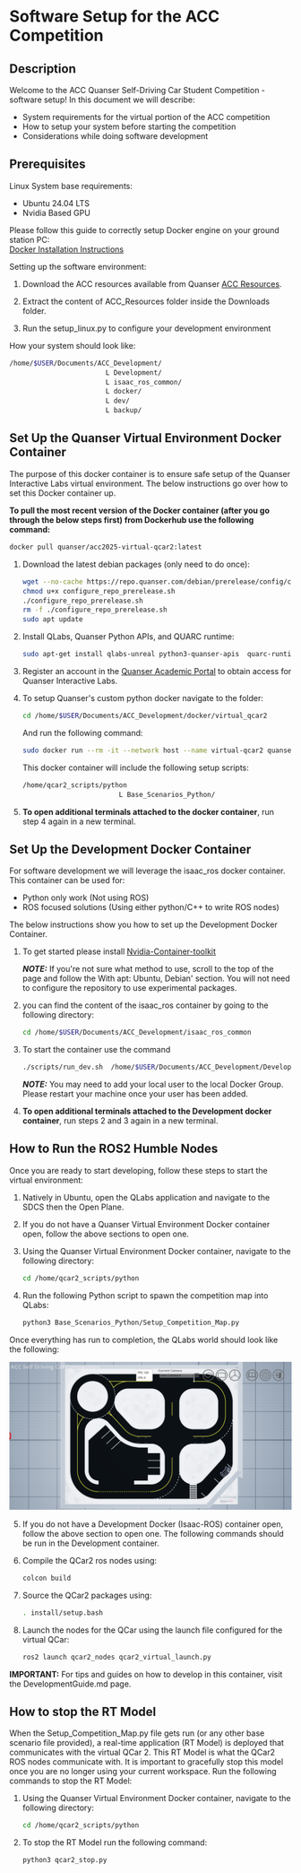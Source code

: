 # Software Setup for the ACC Competition

## Description

Welcome to the ACC Quanser Self-Driving Car Student Competition - software setup!
In this document we will describe:

- System requirements for the virtual portion of the ACC competition
- How to setup your system before starting the competition
- Considerations while doing software development

## Prerequisites

Linux System base requirements:

- Ubuntu 24.04 LTS
- Nvidia Based GPU

Please follow this guide to correctly setup Docker engine on your ground station PC: \
[Docker Installation Instructions](https://docs.docker.com/engine/install/ubuntu/)

Setting up the software environment:

1. Download the ACC resources available from Quanser [ACC Resources](https://quanserinc.box.com/s/g2690n3jwbhquwr8uqdz0b45m5wx945z).

2. Extract the content of ACC_Resources folder inside the Downloads folder.

3. Run the setup_linux.py to configure your development environment

How your system should look like:

``` bash
/home/$USER/Documents/ACC_Development/ 
                        L Development/
                        L isaac_ros_common/
                        L docker/
                        L dev/
                        L backup/
```

## Set Up the Quanser Virtual Environment Docker Container

The purpose of this docker container is to ensure safe setup of the Quanser Interactive Labs virtual environment. The below instructions go over how to set this Docker container up.

**To pull the most recent version of the Docker container (after you go through the below steps first) from Dockerhub use the following command:**

```bash
docker pull quanser/acc2025-virtual-qcar2:latest
```

1. Download the latest debian packages (only need to do once):

    ``` bash
    wget --no-cache https://repo.quanser.com/debian/prerelease/config/configure_repo_prerelease.sh 
    chmod u+x configure_repo_prerelease.sh
    ./configure_repo_prerelease.sh 
    rm -f ./configure_repo_prerelease.sh 
    sudo apt update 
    ```

2. Install QLabs, Quanser Python APIs, and QUARC runtime:

    ```bash
    sudo apt-get install qlabs-unreal python3-quanser-apis  quarc-runtime
    ```

3. Register an account in the [Quanser Academic Portal](https://portal.quanser.com/Accounts/Register) to obtain access for Quanser Interactive Labs.

4. To setup Quanser's custom python docker navigate to the folder:

    ```bash
    cd /home/$USER/Documents/ACC_Development/docker/virtual_qcar2
    ```

    And run the following command:

    ```bash
    sudo docker run --rm -it --network host --name virtual-qcar2 quanser/acc2025-virtual-qcar2 bash
    ```

    This docker container will include the following setup scripts:

    ```bash
    /home/qcar2_scripts/python 
                            L Base_Scenarios_Python/
    ```

5. **To open additional terminals attached to the docker container**, run step 4 again in a new terminal.

## Set Up the Development Docker Container

For software development we will leverage the isaac_ros docker container. This container can be used for:

- Python only work (Not using ROS)
- ROS focused solutions (Using either python/C++ to write ROS nodes)

The below instructions show you how to set up the Development Docker Container.

1. To get started please install [Nvidia-Container-toolkit](https://docs.nvidia.com/datacenter/cloud-native/container-toolkit/latest/install-guide.html#configuring-docker)

    **_NOTE:_**  If you're not sure what method to use, scroll to the top of the page and follow the With apt: Ubuntu, Debian' section. You will not need to configure the repository to use experimental packages.

2. you can find the content of the isaac_ros container by going to the following directory:

    ```bash
    cd /home/$USER/Documents/ACC_Development/isaac_ros_common
    ```

3. To start the container use the command

    ```bash
    ./scripts/run_dev.sh  /home/$USER/Documents/ACC_Development/Development
    ```

    **_NOTE:_**  You may need to add your local user to the local Docker Group. Please restart your machine once your user has been added.

4. **To open additional terminals attached to the Development docker container**, run steps 2 and 3 again in a new terminal.

## How to Run the ROS2 Humble Nodes

Once you are ready to start developing, follow these steps to start the virtual environment:

1. Natively in Ubuntu, open the QLabs application and navigate to the SDCS then the Open Plane.

2. If you do not have a Quanser Virtual Environment Docker container open, follow the above sections to open one.

3. Using the Quanser Virtual Environment Docker container, navigate to the following directory:

    ```bash
    cd /home/qcar2_scripts/python
    ```

4. Run the following Python script to spawn the competition map into QLabs:

    ```bash
    python3 Base_Scenarios_Python/Setup_Competition_Map.py
    ```

Once everything has run to completion, the QLabs world should look like the following:

![QLabs after running Setup_Competition_Map.py](https://github.com/quanser/ACC-Competition-2025/blob/main/Software_Guides/Pictures/HowToStart.png)

5. If you do not have a Development Docker (Isaac-ROS) container open, follow the above section to open one. The following commands should be run in the Development container.

6. Compile the QCar2 ros nodes using:

    ```bash
    colcon build
    ```

6. Source the QCar2 packages using:

    ```bash
    . install/setup.bash
    ```

7. Launch the nodes for the QCar using the launch file configured for the virtual QCar:

    ```bash
    ros2 launch qcar2_nodes qcar2_virtual_launch.py
    ```

**IMPORTANT:** For tips and guides on how to develop in this container, visit the DevelopmentGuide.md page.

## How to stop the RT Model

When the Setup_Competition_Map.py file gets run (or any other base scenario file provided), a real-time application (RT Model) is deployed that communicates with the virtual QCar 2. This RT Model is what the QCar2 ROS nodes communicate with. It is important to gracefully stop this model once you are no longer using your current workspace. Run the following commands to stop the RT Model:

1. Using the Quanser Virtual Environment Docker container, navigate to the following directory:

    ```bash
    cd /home/qcar2_scripts/python
    ```

2. To stop the RT Model run the following command:

    ```bash
    python3 qcar2_stop.py
    ```
